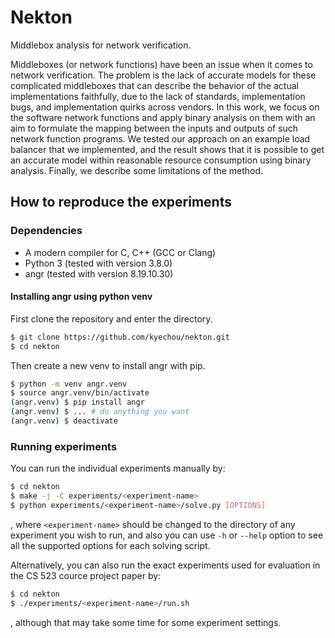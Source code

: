 # Nekton

Middlebox analysis for network verification.

Middleboxes (or network functions) have been an issue when it comes to network
verification. The problem is the lack of accurate models for these complicated
middleboxes that can describe the behavior of the actual implementations
faithfully, due to the lack of standards, implementation bugs, and
implementation quirks across vendors. In this work, we focus on the software
network functions and apply binary analysis on them with an aim to formulate the
mapping between the inputs and outputs of such network function programs. We
tested our approach on an example load balancer that we implemented, and the
result shows that it is possible to get an accurate model within reasonable
resource consumption using binary analysis. Finally, we describe some
limitations of the method.

## How to reproduce the experiments

### Dependencies

- A modern compiler for C, C++ (GCC or Clang)
- Python 3 (tested with version 3.8.0)
- angr (tested with version 8.19.10.30)

#### Installing angr using python venv

First clone the repository and enter the directory.

```bash
$ git clone https://github.com/kyechou/nekton.git
$ cd nekton
```

Then create a new venv to install angr with pip.

```bash
$ python -m venv angr.venv
$ source angr.venv/bin/activate
(angr.venv) $ pip install angr
(angr.venv) $ ... # do anything you want
(angr.venv) $ deactivate
```

### Running experiments

You can run the individual experiments manually by:
```bash
$ cd nekton
$ make -j -C experiments/<experiment-name>
$ python experiments/<experiment-name>/solve.py [OPTIONS]
```
, where `<experiment-name>` should be changed to the directory of any experiment
you wish to run, and also you can use `-h` or `--help` option to see all the
supported options for each solving script.

Alternatively, you can also run the exact experiments used for evaluation in the
CS 523 cource project paper by:
```bash
$ cd nekton
$ ./experiments/<experiment-name>/run.sh
```
, although that may take some time for some experiment settings.
